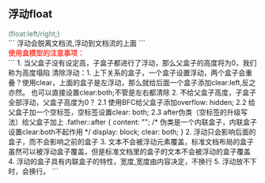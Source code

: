 ## 浮动float
<div style="color:#507b66">(float:left/right;)</div>
```
浮动会脱离文档流,浮动到文档流的上面
```
<div style="color: #fd3f31;font-weight:1000">使用盒模型的注意事项：</div>
```
1. 当父盒子没有设定高，子盒子都进行了浮动，那么父盒子的高度将为0，我们称为高度塌陷
    清除浮动：1. 上下关系的盒子，一个盒子设置浮动，两个盒子会重叠？使用clear，上面的盒子是左浮动，那么就给后面一个盒子添加clear:left,反之亦然。
                也可以直接设置clear:both;不管是左右都清除
              2. 不给父盒子高度，子盒子全部浮动，父盒子高度为0？
                2.1 使用BFC给父盒子添加overflow: hidden;
                2.2 给父盒子加一个空标签，空标签设置clear: both;
                2.3 after伪类（空标签的升级写法）给父盒子加上
                    .father::after {
                        content: "";
                        /* 伪类是一个内联盒子，内联盒子设置clear:both不起作用 */
                        display: block;
                        clear: both;
                    }
2. 浮动只会影响后面的盒子，而不会影响之前的盒子
3. 文本不会被浮动元素覆盖，标准文档布局的盒子虽然可以被浮动盒子覆盖，但是标准文档里的盒子的文本不会被浮动的盒子覆盖
4. 浮动的盒子具有内联盒子的特性，宽度,宽度由内容决定，不换行
5. 浮动放不下时，会换行。
```
